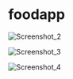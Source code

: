# foodapp

![Screenshot_2](https://github.com/eraybahcegulu/FoodApp/assets/84785201/906f68b9-8ca7-4fb6-b3e9-ae51d140af94)

![Screenshot_3](https://github.com/eraybahcegulu/FoodApp/assets/84785201/d52407c5-d798-46e1-9f01-a03b6a9c3c91)

![Screenshot_4](https://github.com/eraybahcegulu/FoodApp/assets/84785201/5daabfb7-b8e8-44ed-9da2-27efbc2e2591)
